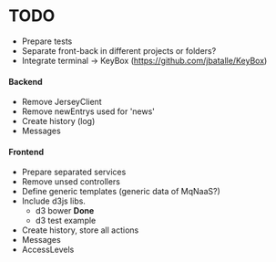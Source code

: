 TODO
====

* Prepare tests
* Separate front-back in different projects or folders?
* Integrate terminal -> KeyBox (https://github.com/jbatalle/KeyBox)

#### Backend
* Remove JerseyClient
* Remove newEntrys used for 'news'
* Create history (log)
* Messages

#### Frontend

* Prepare separated services
* Remove unsed controllers
* Define generic templates (generic data of MqNaaS?)
* Include d3js libs.
	* d3 bower **Done**
	* d3 test example
* Create history, store all actions
* Messages
* AccessLevels
